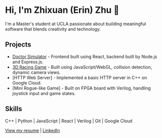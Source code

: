 # Hi, I'm Zhixuan (Erin) Zhu 👋

I'm a Master's student at UCLA passionate about building meaningful software that blends creativity and technology.

## Projects
- [Doctor Simulator](https://github.com/Prof-Rosario-UCLA/team44) - Frontend built using React, backend built by Node.js and Express.js. 
- [3D Racing Game](https://github.com/erinzhu234/CS174A-FinalProject) - Built using JavaScript/WebGL, collision detection, dynamic camera views.
- [HTTP Web Server] - Implemented a basic HTTP server in C++ on Google Cloud.
- [Mini Rogue-like Game] - Built on FPGA board with Verilog, handling joystick input and game states.

## Skills
C++ | Python | JavaScript | React | Verilog | Git | Google Cloud

[View my resume](https://github.com/erinzhu234/erinzhu234/blob/main/Zhixuan_Zhu_resume.pdf) | [LinkedIn](https://www.linkedin.com/in/zhixuan-zhu-26740320b/)
